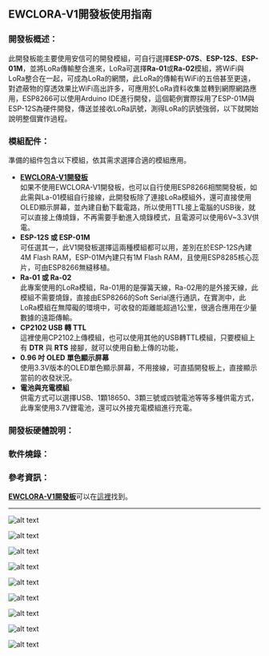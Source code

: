 ## EWCLORA-V1開發板使用指南 ##

### 開發板概述： ###
此開發板能主要使用安信可的開發模組，可自行選擇**ESP-07S**、**ESP-12S**、**ESP-01M**，並將LoRa傳輸整合進來，LoRa可選擇**Ra-01**或**Ra-02**模組，將WiFi與LoRa整合在一起，可成為LoRa的網關，此LoRa的傳輸有WiFi的五倍甚至更遠，對遮蔽物的穿透效果比WiFi高出許多，可應用於LoRa資料收集並轉到網際網路應用，ESP8266可以使用Arduino IDE進行開發，這個範例實際採用了ESP-01M與ESP-12S為硬件開發，傳送並接收LoRa訊號，測得LoRa的訊號強弱，以下就開始說明整個實作過程。

### 模組配件： ###
準備的組件包含以下模組，依其需求選擇合適的模組應用。

- **[EWCLORA-V1開發板](https://goods.ruten.com.tw/item/show?21902542088988 "EWCLORA-V1開發板")**<br>
如果不使用EWCLORA-V1開發板，也可以自行使用ESP8266相關開發板，如此需與La-01模組自行接線，此開發板除了連接LoRa模組外，還可直接使用OLED顯示屏幕，並內建自動下載電路，所以使用TTL接上電腦的USB後，就可以直接上傳燒錄，不再需要手動進入燒錄模式，且電源可以使用6V~3.3V供電。
- **ESP-12S 或 ESP-01M**<br>
可任選其一，此V1開發板選擇這兩種模組都可以用，差別在於ESP-12S內建4M Flash RAM，ESP-01M內建只有1M Flash RAM，且使用ESP8285核心蕊片，可由ESP8266無縫移植。
- **Ra-01 或 Ra-02**<br>
此專案使用的LoRa模組，Ra-01用的是彈簧天線，Ra-02用的是外接天線，此模組不需要燒錄，直接由ESP8266的Soft Serial進行通訊，在實測中，此LoRa模組在無障礙的環境中，可收發的距離能超過1公里，很適合應用在少量數據的遠距傳輸。
- **CP2102 USB 轉 TTL**<br>
這裡使用CP2102上傳模組，也可以使用其他的USB轉TTL模組，只要模組上有 **DTR** 與 **RTS** 接腳，就可以使用自動上傳的功能，
- **0.96 吋 OLED 單色顯示屏幕**<br>
使用3.3V版本的OLED單色顯示屏幕，不用接線，可直插開發板上，直接顯示當前的收發狀況。
- **電池與充電模組**<br>
供電方式可以選擇USB、1顆18650、3顆三號或四號電池等等多種供電方式，此專案使用3.7V鋰電池，還可以外接充電模組進行充電。

### 開發板硬體說明： ###

### 軟件燒錄： ###

### 參考資訊： ###
[**EWCLORA-V1開發板**](https://goods.ruten.com.tw/item/show?21902542088988 "EWCLORA-V1開發板")可以在[這裡](https://goods.ruten.com.tw/item/show?21902542088988 "EWCLORA-V1開發板")找到。


----------

![alt text](image/ESP01M_options.png "ESP-01M For Arduino IDE 配置")

![alt text](image/ESP12S_options.png "ESP-12S For Arduino IDE 配置")

![alt text](image/EWCLORA-V1_a.png "EWCLORA-V1開發板 - 正面")

![alt text](image/EWCLORA-V1_b.png "EWCLORA-V1開發板 - 背面")

![alt text](image/USB2TTL.png "EWCLORA-V1與USB轉TTL連線")

![alt text](image/LoRa_Transmit_Receive.png "ESP-12S與ESP-01M收發LoRa訊息顯示屏幕")

![alt text](image/FrontAndBack.png "EWCLORA-V1連接鋰電池")

![alt text](image/ESP_LoRa_and_OLED.png "EWCLORA-V1與OLED")

![alt text](image/Ra-02andESP-01M.png "Ra-02與ESP-01M加充電模組")